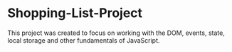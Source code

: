 # Shopping-List-Project
This project was created to focus on working with the DOM, events, state, local storage and other fundamentals of JavaScript.
